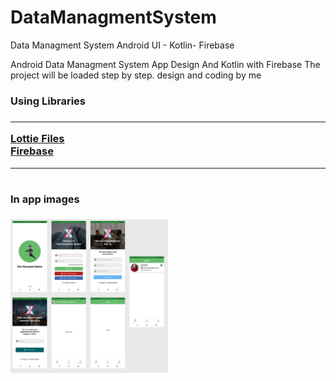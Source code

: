 # DataManagmentSystem
Data Managment System Android UI - Kotlin- Firebase

Android Data Managment System App Design And Kotlin with Firebase
The project will be loaded step by step.
design and coding by me

<h3>Using Libraries<h3>
<hr>
<a href="https://lottiefiles.com/blog/working-with-lottie/getting-started-with-lottie-animations-in-android-app">Lottie Files</a>
  <br>
  <a href="https://console.firebase.google.com/">Firebase</a>

<hr>
<div style="float:left">
  <h4> In app images </h4>
<img src="https://github.com/BUYRAK/DataManagmentSystem/blob/master/screenshots/datamanagmentsystem.jpg" width="50%">
<div>
